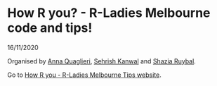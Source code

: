 How R you? - R-Ladies Melbourne code and tips\!
================
16/11/2020

Organised by [Anna Quaglieri](https://github.com/annaquaglieri16),
[Sehrish Kanwal](https://github.com/skanwal) and [Shazia
Ruybal](www.shaziaruybal.com).

Go to [How R you - R-Ladies Melbourne Tips
website](rladies-melbourne-4years.netlify.app).
